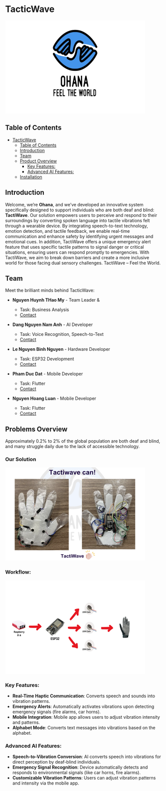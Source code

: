 # TacticWave
<img src="https://github.com/Nguyenle23/TacticWave/blob/main/Assets/logo.jpg" width="450" height="300" />

## Table of Contents
- [TacticWave](#tacticwave)
  - [Table of Contents](#table-of-contents)
  - [Introduction](#introduction)
  - [Team](#team)
  - [Product Overview](#product-overview)
    - [Key Features:](#key-features)
    - [Advanced AI Features:](#advanced-ai-features)
  - [Installation](#installation)

## Introduction
Welcome, we’re <strong>Ohana</strong>, and we’ve developed an innovative system specifically designed to support individuals who are both deaf and blind: <strong>TactiWave</strong>. Our solution empowers users to perceive and respond to their surroundings by converting spoken language into tactile vibrations felt through a wearable device. By integrating speech-to-text technology, emotion detection, and tactile feedback, we enable real-time communication and enhance safety by identifying urgent messages and emotional cues. In addition, TactiWave offers a unique emergency alert feature that uses specific tactile patterns to signal danger or critical situations, ensuring users can respond promptly to emergencies. With TactiWave, we aim to break down barriers and create a more inclusive world for those facing dual sensory challenges. TactiWave – Feel the World.

## Team
Meet the brilliant minds behind TacticWave:

- **Nguyen Huynh THao My** - Team Leader & 
  - Task: Business Analysis 
  - [Contact](https://www.facebook.com/profile.php?id=100028976440230)

- **Dang Nguyen Nam Anh** - AI Developer
  - Task: Voice Recognition, Speech-to-Text
  - [Contact](https://www.facebook.com/profile.php?id=100016974122598)

- **Le Nguyen Binh Nguyen** - Hardware Developer
  - Task: ESP32 Development
  - [Contact](https://www.facebook.com/nguyenle23.iu/)

- **Pham Duc Dat** - Mobile Developer
  - Task: Flutter
  - [Contact](https://www.facebook.com/datbenho84)

- **Nguyen Hoang Luan** - Mobile Developer
  - Task: Flutter
  - [Contact](https://www.facebook.com/luan.nguyen.007)

## Problems Overview
Approximately 0.2% to 2% of the global population are both deaf and blind, and many struggle daily due to the lack of accessible technology.

### Our Solution
<img src="https://github.com/Nguyenle23/TacticWave/blob/main/Assets/tacticwave.png" width="450" height="300" />

### Workflow:
<img src="https://github.com/Nguyenle23/TacticWave/blob/main/Assets/workflow.jpg" width="450" height="300" />

### Key Features:
- **Real-Time Haptic Communication**: Converts speech and sounds into vibration patterns.
- **Emergency Alerts**: Automatically activates vibrations upon detecting emergency signals (fire alarms, car horns).
- **Mobile Integration**: Mobile app allows users to adjust vibration intensity and patterns.
- **Alphabet Mode**: Converts text messages into vibrations based on the alphabet.

### Advanced AI Features:
- **Speech-to-Vibration Conversion**: AI converts speech into vibrations for direct perception by deaf-blind individuals.
- **Emergency Signal Recognition**: Device automatically detects and responds to environmental signals (like car horns, fire alarms).
- **Customizable Vibration Patterns**: Users can adjust vibration patterns and intensity via the mobile app.


